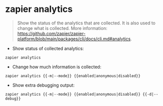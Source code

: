 # zapier analytics

> Show the status of the analytics that are collected. It is also used to change what is collected.
> More information: <https://github.com/zapier/zapier-platform/blob/main/packages/cli/docs/cli.md#analytics>.

- Show status of collected analytics:

`zapier analytics`

- Change how much information is collected:

`zapier analytics {{-m|--mode}} {{enabled|anonymous|disabled}}`

- Show extra debugging output:

`zapier analytics {{-m|--mode}} {{enabled|anonymous|disabled}} {{-d|--debug}}`
